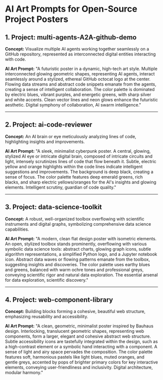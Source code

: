 # AI Art Prompts for Open-Source Project Posters

## 1. Project: multi-agents-A2A-github-demo

**Concept:** Visualize multiple AI agents working together seamlessly on a GitHub repository, represented as interconnected digital entities interacting with code.

**AI Art Prompt:** "A futuristic poster in a dynamic, high-tech art style. Multiple interconnected glowing geometric shapes, representing AI agents, interact seamlessly around a stylized, ethereal GitHub octocat logo at the center. Flowing data streams and abstract code snippets emanate from the agents, creating a sense of intelligent collaboration. The color palette is dominated by electric blues, vibrant purples, and energetic greens, with sharp silver and white accents. Clean vector lines and neon glows enhance the futuristic aesthetic. Digital symphony of collaboration, AI swarm intelligence."

---

## 2. Project: ai-code-reviewer

**Concept:** An AI brain or eye meticulously analyzing lines of code, highlighting insights and improvements.

**AI Art Prompt:** "A sleek, minimalist cyberpunk poster. A central, glowing, stylized AI eye or intricate digital brain, composed of intricate circuits and light, intensely scrutinizes lines of code that flow beneath it. Subtle, electric yellow and orange highlights within the code lines indicate intelligent suggestions and improvements. The background is deep black, creating a sense of focus. The color palette features deep emerald greens, rich blacks, and sharp electric yellows/oranges for the AI's insights and glowing elements. Intelligent scrutiny, guardian of code quality."

---

## 3. Project: data-science-toolkit

**Concept:** A robust, well-organized toolbox overflowing with scientific instruments and digital graphs, symbolizing comprehensive data science capabilities.

**AI Art Prompt:** "A modern, clean flat design poster with isometric elements. An open, stylized toolbox stands prominently, overflowing with various symbolic data science tools: abstract charts, glowing graph icons, subtle algorithm representations, a simplified Python logo, and a Jupyter notebook icon. Abstract data waves or flowing patterns emanate from the toolbox, suggesting insights and discoveries. The color palette uses earthy blues and greens, balanced with warm ochre tones and professional greys, conveying scientific rigor and natural data exploration. The essential arsenal for data exploration, scientific discovery."

---

## 4. Project: web-component-library

**Concept:** Building blocks forming a cohesive, beautiful web structure, emphasizing reusability and accessibility.

**AI Art Prompt:** "A clean, geometric, minimalist poster inspired by Bauhaus design. Interlocking, translucent geometric shapes, representing web components, form a larger, elegant and cohesive abstract web structure. Subtle accessibility icons are tastefully integrated within the design, such as a high-contrast element or a symbolic hand interacting with a component. A sense of light and airy space pervades the composition. The color palette features soft, harmonious pastels like light blues, muted oranges, and gentle greys, accented by pops of brighter primary colors for key interactive elements, conveying user-friendliness and inclusivity. Digital architecture, modular harmony."
